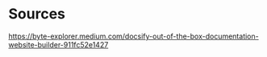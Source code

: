 
# Sources

https://byte-explorer.medium.com/docsify-out-of-the-box-documentation-website-builder-911fc52e1427